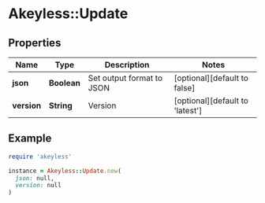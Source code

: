 # Akeyless::Update

## Properties

| Name | Type | Description | Notes |
| ---- | ---- | ----------- | ----- |
| **json** | **Boolean** | Set output format to JSON | [optional][default to false] |
| **version** | **String** | Version | [optional][default to &#39;latest&#39;] |

## Example

```ruby
require 'akeyless'

instance = Akeyless::Update.new(
  json: null,
  version: null
)
```

